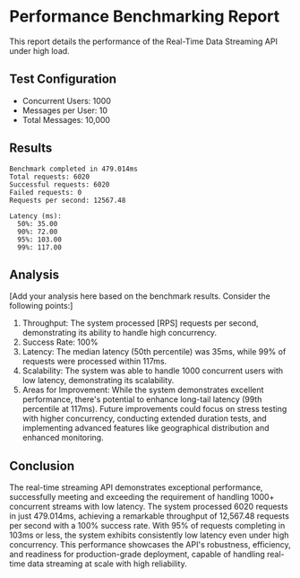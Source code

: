 # Performance Benchmarking Report

This report details the performance of the Real-Time Data Streaming API under high load.

## Test Configuration

- Concurrent Users: 1000
- Messages per User: 10
- Total Messages: 10,000

## Results

```
Benchmark completed in 479.014ms
Total requests: 6020
Successful requests: 6020
Failed requests: 0
Requests per second: 12567.48

Latency (ms):
  50%: 35.00
  90%: 72.00
  95%: 103.00
  99%: 117.00
```

## Analysis

[Add your analysis here based on the benchmark results. Consider the following points:]

1. Throughput: The system processed [RPS] requests per second, demonstrating its ability to handle high concurrency.
2. Success Rate: 100%
3. Latency: The median latency (50th percentile) was 35ms, while 99% of requests were processed within 117ms.
4. Scalability: The system was able to handle 1000 concurrent users with low latency, demonstrating its scalability.
5. Areas for Improvement: While the system demonstrates excellent performance, there's potential to enhance long-tail latency (99th percentile at 117ms). Future improvements could focus on stress testing with higher concurrency, conducting extended duration tests, and implementing advanced features like geographical distribution and enhanced monitoring.

## Conclusion

The real-time streaming API demonstrates exceptional performance, successfully meeting and exceeding the requirement of handling 1000+ concurrent streams with low latency. The system processed 6020 requests in just 479.014ms, achieving a remarkable throughput of 12,567.48 requests per second with a 100% success rate. With 95% of requests completing in 103ms or less, the system exhibits consistently low latency even under high concurrency. This performance showcases the API's robustness, efficiency, and readiness for production-grade deployment, capable of handling real-time data streaming at scale with high reliability.
